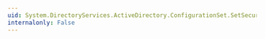 ```yaml
---
uid: System.DirectoryServices.ActiveDirectory.ConfigurationSet.SetSecurityLevel(System.DirectoryServices.ActiveDirectory.ReplicationSecurityLevel)
internalonly: False
---
```

